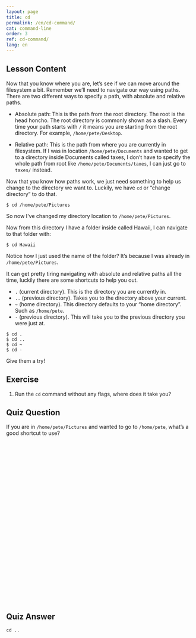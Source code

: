 ```yaml
---
layout: page
title: cd
permalink: /en/cd-command/
cat: command-line
order: 3
ref: cd-command/
lang: en
---
```

## Lesson Content

Now that you know where you are, let’s see if we can move around the filesystem a bit. Remember we’ll need to navigate our way using paths. There are two different ways to specify a path, with absolute and relative paths. 


* Absolute path: This is the path from the root directory. The root is the head honcho. The root directory is commonly shown as a slash. Every time your path starts with `/` it means you are starting from the root directory. For example, `/home/pete/Desktop`.

* Relative path: This is the path from where you are currently in filesystem. If I was in location `/home/pete/Documents` and wanted to get to a directory inside Documents called taxes, I don’t have to specify the whole path from root like `/home/pete/Documents/taxes`, I can just go to `taxes/` instead.


Now that you know how paths work, we just need something to help us change to the directory we want to. Luckily, we have `cd` or “change directory” to do that. 

`$ cd /home/pete/Pictures` 

So now I've changed my directory location to `/home/pete/Pictures`.

Now from this directory I have a folder inside called Hawaii, I can navigate to that folder with:

`$ cd Hawaii`

Notice how I just used the name of the folder? It’s because I was already in `/home/pete/Pictures`.

It can get pretty tiring navigating with absolute and relative paths all the time, luckily there are some shortcuts to help you out. 


* `.` (current directory). This is the directory you are currently in. 
* `..` (previous directory). Takes you to the directory above your current.
* `~` (home directory). This directory defaults to your “home directory”. Such as `/home/pete`.
* `-` (previous directory). This will take you to the previous directory you were just at.


```
$ cd .
$ cd ..
$ cd ~
$ cd -
```
Give them a try!

## Exercise

1. Run the `cd` command without any flags, where does it take you?

## Quiz Question

If you are in `/home/pete/Pictures` and wanted to go to `/home/pete`, what’s a good shortcut to use?  
<br /><br /><br /><br /><br /><br /><br /><br /><br /><br /><br /><br /><br /><br /><br /><br /><br /><br /><br /><br /><br /><br /><br /><br /><br /><br />
## Quiz Answer

`cd ..`
